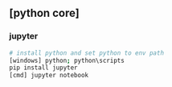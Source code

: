 ## [python core]

### jupyter
```sh
# install python and set python to env path
[windows] python; python\scripts
pip install jupyter
[cmd] jupyter notebook

```